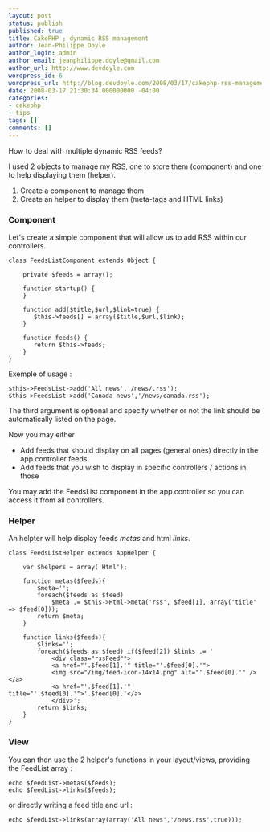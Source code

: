 ```yaml
---
layout: post
status: publish
published: true
title: CakePHP ; dynamic RSS management
author: Jean-Philippe Doyle
author_login: admin
author_email: jeanphilippe.doyle@gmail.com
author_url: http://www.devdoyle.com
wordpress_id: 6
wordpress_url: http://blog.devdoyle.com/2008/03/17/cakephp-rss-management/
date: 2008-03-17 21:30:34.000000000 -04:00
categories:
- cakephp
- tips
tags: []
comments: []
---
```

How to deal with multiple dynamic RSS feeds?

I used 2 objects to manage my RSS, one to store them (component) and one to help displaying them (helper).

<ol>
	<li>Create a component to manage them</li>
	<li>Create an helper to display them (meta-tags and HTML links)</li>
</ol>
<h3>Component</h3>
Let's create a simple component that will allow us to add RSS within our controllers.

    class FeedsListComponent extends Object {

        private $feeds = array();

        function startup() {
        }

        function add($title,$url,$link=true) {
           $this->feeds[] = array($title,$url,$link);
        }

        function feeds() {
           return $this->feeds;
        }
    }

Exemple of usage :

    $this->FeedsList->add('All news','/news/.rss');
    $this->FeedsList->add('Canada news','/news/canada.rss');

The third argument is optional and specify whether or not the link should be automatically listed on the page.

Now you may either
<ul>
	<li>Add feeds that should display on all pages (general ones) directly in the app controller feeds</li>
	<li>Add feeds that you wish to display in specific controllers / actions in those</li>
</ul>
You may add the FeedsList component in the app controller so you can access it from all controllers.
<h3>Helper</h3>
An helpter will help display feeds <em>metas</em> and html <em>links</em>.

    class FeedsListHelper extends AppHelper {

    	var $helpers = array('Html');

    	function metas($feeds){
    		$meta='';
    		foreach($feeds as $feed)
    			$meta .= $this->Html->meta('rss', $feed[1], array('title' => $feed[0]));
    		return $meta;
    	}

    	function links($feeds){
    		$links='';
    		foreach($feeds as $feed) if($feed[2]) $links .= '
    			<div class="rssFeed"">
    			<a href="'.$feed[1].'" title="'.$feed[0].'">
    			<img src="/img/feed-icon-14x14.png" alt="'.$feed[0].'" /></a>
    			<a href="'.$feed[1].'" title="'.$feed[0].'">'.$feed[0].'</a>
    			</div>';
    		return $links;
    	}
    }
<h3>View</h3>
You can then use the 2 helper's functions in your layout/views, providing the FeedList array :

    echo $feedList->metas($feeds);
    echo $feedList->links($feeds);

or directly writing a feed title and url :

    echo $feedList->links(array(array('All news','/news.rss',true)));
